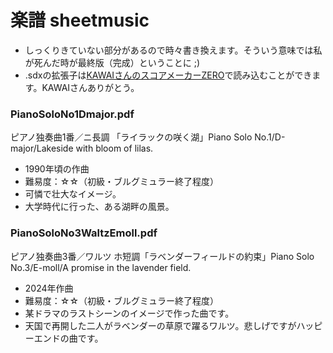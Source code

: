 # 楽譜 sheetmusic

- しっくりきていない部分があるので時々書き換えます。そういう意味では私が死んだ時が最終版（完成）ということに ;)
- .sdxの拡張子は[KAWAIさんのスコアメーカーZERO](https://cm.kawai.jp/products/smz/)で読み込むことができます。KAWAIさんありがとう。

### PianoSoloNo1Dmajor.pdf
ピアノ独奏曲1番／ニ長調 「ライラックの咲く湖」Piano Solo No.1/D-major/Lakeside with bloom of lilas.
- 1990年頃の作曲
- 難易度：☆☆（初級・ブルグミュラー終了程度）
- 可憐で壮大なイメージ。
- 大学時代に行った、ある湖畔の風景。


### PianoSoloNo3WaltzEmoll.pdf
ピアノ独奏曲3番／ワルツ ホ短調「ラベンダーフィールドの約束」Piano Solo No.3/E-moll/A promise in the lavender field.
- 2024年作曲
- 難易度：☆☆（初級・ブルグミュラー終了程度）
- 某ドラマのラストシーンのイメージで作った曲です。
- 天国で再開した二人がラベンダーの草原で躍るワルツ。悲しげですがハッピーエンドの曲です。

